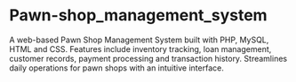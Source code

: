 # Pawn-shop_management_system
A web-based Pawn Shop Management System built with PHP, MySQL, HTML and CSS. Features include inventory tracking, loan management, customer records, payment processing and transaction history. Streamlines daily operations for pawn shops with an intuitive interface.
